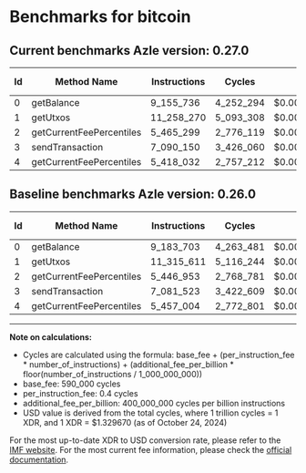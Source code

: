 # Benchmarks for bitcoin

## Current benchmarks Azle version: 0.27.0

| Id  | Method Name              | Instructions | Cycles    | USD           | USD/Million Calls | Change                             |
| --- | ------------------------ | ------------ | --------- | ------------- | ----------------- | ---------------------------------- |
| 0   | getBalance               | 9_155_736    | 4_252_294 | $0.0000056541 | $5.65             | <font color="green">-27_967</font> |
| 1   | getUtxos                 | 11_258_270   | 5_093_308 | $0.0000067724 | $6.77             | <font color="green">-57_341</font> |
| 2   | getCurrentFeePercentiles | 5_465_299    | 2_776_119 | $0.0000036913 | $3.69             | <font color="red">+18_346</font>   |
| 3   | sendTransaction          | 7_090_150    | 3_426_060 | $0.0000045555 | $4.55             | <font color="red">+8_627</font>    |
| 4   | getCurrentFeePercentiles | 5_418_032    | 2_757_212 | $0.0000036662 | $3.66             | <font color="green">-38_972</font> |

## Baseline benchmarks Azle version: 0.26.0

| Id  | Method Name              | Instructions | Cycles    | USD           | USD/Million Calls |
| --- | ------------------------ | ------------ | --------- | ------------- | ----------------- |
| 0   | getBalance               | 9_183_703    | 4_263_481 | $0.0000056690 | $5.66             |
| 1   | getUtxos                 | 11_315_611   | 5_116_244 | $0.0000068029 | $6.80             |
| 2   | getCurrentFeePercentiles | 5_446_953    | 2_768_781 | $0.0000036816 | $3.68             |
| 3   | sendTransaction          | 7_081_523    | 3_422_609 | $0.0000045509 | $4.55             |
| 4   | getCurrentFeePercentiles | 5_457_004    | 2_772_801 | $0.0000036869 | $3.68             |

---

**Note on calculations:**

- Cycles are calculated using the formula: base_fee + (per_instruction_fee \* number_of_instructions) + (additional_fee_per_billion \* floor(number_of_instructions / 1_000_000_000))
- base_fee: 590_000 cycles
- per_instruction_fee: 0.4 cycles
- additional_fee_per_billion: 400_000_000 cycles per billion instructions
- USD value is derived from the total cycles, where 1 trillion cycles = 1 XDR, and 1 XDR = $1.329670 (as of October 24, 2024)

For the most up-to-date XDR to USD conversion rate, please refer to the [IMF website](https://www.imf.org/external/np/fin/data/rms_sdrv.aspx).
For the most current fee information, please check the [official documentation](https://internetcomputer.org/docs/current/developer-docs/gas-cost#execution).
